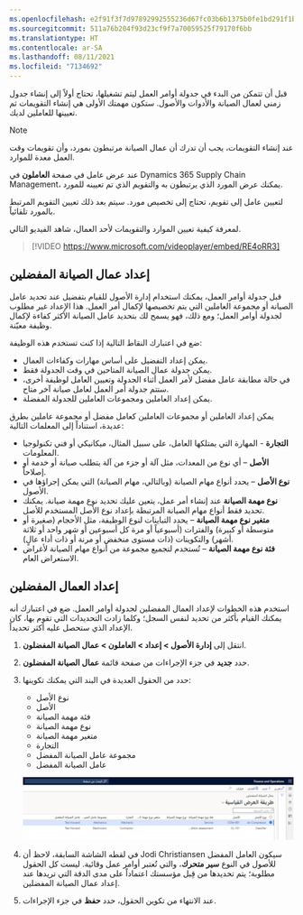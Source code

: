 ```yaml
---
ms.openlocfilehash: e2f91f3f7d97892992555236d67fc03b6b1375b0fe1bd291f1bab6087228821b
ms.sourcegitcommit: 511a76b204f93d23cf9f7a70059525f79170f6bb
ms.translationtype: HT
ms.contentlocale: ar-SA
ms.lasthandoff: 08/11/2021
ms.locfileid: "7134692"
---
```

قبل أن تتمكن من البدء في جدولة أوامر العمل ليتم تشغيلها، تحتاج أولاً إلى إنشاء جدول زمني لعمال الصيانة والأدوات والأصول. ستكون مهمتك الأولى هي إنشاء التقويمات ثم تعيينها للعاملين لديك. 

> [!NOTE]
> عند إنشاء التقويمات، يجب أن تدرك أن عمال الصيانة مرتبطون بمورد، وأن تقويمات وقت العمل معدة للموارد. 

عند عرض عامل في صفحة **العاملون** في Dynamics 365 Supply Chain Management، يمكنك عرض المورد الذي يرتبطون به والتقويم الذي تم تعيينه للمورد. 

لتعيين عامل إلى تقويم، تحتاج إلى تخصيص مورد. سيتم بعد ذلك تعيين التقويم المرتبط بالمورد تلقائياً. 

لمعرفة كيفية تعيين الموارد والتقويمات لأحد العمال، شاهد الفيديو التالي. 

 > [!VIDEO https://www.microsoft.com/videoplayer/embed/RE4oRR3]

## <a name="set-up-preferred-maintenance-workers"></a>إعداد عمال الصيانة المفضلين
قبل جدولة أوامر العمل، يمكنك استخدام إدارة الأصول للقيام بتفضيل عند تحديد عامل الصيانة أو مجموعة العاملين التي يتم تخصيصها لإكمال أمر العمل. هذا الإعداد غير مطلوب لجدولة أوامر العمل؛ ومع ذلك، فهو يسمح لك بتحديد عامل الصيانة الأكثر كفاءة لإكمال وظيفة معيّنة. 

ضع في اعتبارك النقاط التالية إذا كنت تستخدم هذه الوظيفة:

- يمكن إعداد التفضيل على أساس مهارات وكفاءات العمال. 
- يمكن جدولة عمال الصيانة المتاحين في وقت الجدولة فقط.
- في حالة مطابقة عامل مفضل لأمر العمل أثناء الجدولة وتعيين العامل لوظيفة أخرى، ستتم جدولة أمر العمل لعامل صيانة آخر متاح. 
- يمكن إعداد العاملين ومجموعات العاملين للجدولة المفضلة. 

يمكن إعداد العاملين أو مجموعات العاملين كعامل مفضل أو مجموعة عاملين بطرق عديدة، استناداً إلى المعلمات التالية:

- **التجارة** - المهارة التي يمتلكها العامل، على سبيل المثال، ميكانيكي أو فني تكنولوجيا المعلومات.
- **الأصل** – أي نوع من المعدات، مثل آلة أو جزء من آلة يتطلب صيانة أو خدمة أو إصلاحاً.
- **نوع الأصل** – يحدد أنواع مهام الصيانة (وبالتالي، مهام الصيانة) التي يمكن إجراؤها في الأصول.
- **نوع مهمة الصيانة** عند إنشاء أمر عمل، يتعين عليك تحديد نوع مهمة صيانة. يمكنك تحديد فقط أنواع مهام الصيانة المرتبطة بإعداد نوع الأصل المستخدم للأصل.
- **متغير نوع مهمة الصيانة** – يحدد التباينات لنوع الوظيفة، مثل الأحجام (صغيرة أو متوسطة أو كبيرة) والفترات (أسبوعياً أو مرة كل أسبوعين أو شهر واحد أو ثلاثة أشهر) والتكوينات (ذات مستوى منخفض أو مرنة أو ذات أداء عالٍ).
- **فئة نوع مهمة الصيانة** – تُستخدم لتجميع مجموعة من أنواع مهام الصيانة لأغراض الاستعراض العام.

## <a name="set-up-preferred-workers"></a>إعداد العمال المفضلين
استخدم هذه الخطوات لإعداد العمال المفضلين لجدولة أوامر العمل. ضع في اعتبارك أنه يمكنك القيام بأكثر من تحديد لنفس السجل؛ وكلما زادت التحديدات التي تقوم بها، كان الإعداد الذي ستحصل عليه أكثر تحديداً. 

1.  انتقل إلى **إدارة الأصول > إعداد > العاملون > عمال الصيانة المفضلون**.
2.  حدد **جديد** في جزء الإجراءات من صفحة قائمة **عمال الصيانة المفضلون**. 
3.  حدد من الحقول العديدة في البند التي يمكنك تكوينها:
    - نوع الأصل 
    - الأصل
    - فئة مهمة الصيانة
    - نوع مهمة الصيانة
    - متغير مهمة الصيانة
    - التجارة
    - مجموعة عامل الصيانة المفضل
    - عامل الصيانة المفضل

    [![لقطه لصفحة "‏‫عمال الصيانة المفضلون‬".](../media/preferred-worker-ss.png)](../media/preferred-worker-ss.png#lightbox)
 
4.  في لقطه الشاشة السابقة، لاحظ أن Jodi Christiansen سيكون العامل المفضل للأصول في النوع **سير متحرك**، والتي تُعتبر أوامر عمل وقائية. ليست كل الحقول مطلوبة؛ يتم تحديدها من قِبل مؤسستك اعتماداً على مدى الدقة التي تريدها عند إعداد عمال الصيانة المفضلين. 
5.  عند الانتهاء من تكوين الحقول، حدد **حفظ** في جزء الإجراءات.